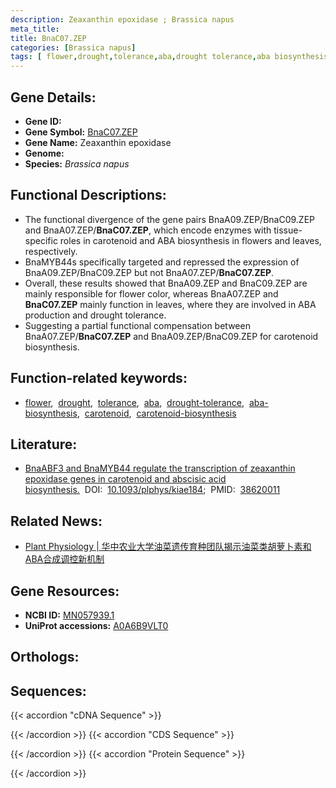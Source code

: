 ```yaml
---
description: Zeaxanthin epoxidase ; Brassica napus
meta_title:
title: BnaC07.ZEP
categories: [Brassica napus]
tags: [ flower,drought,tolerance,aba,drought tolerance,aba biosynthesis,carotenoid,carotenoid biosynthesis ]
---
```


## Gene Details:
- **Gene ID:** []()
- **Gene Symbol:** <u>BnaC07.ZEP</u>
- **Gene Name:** Zeaxanthin epoxidase
- **Genome:** 
- **Species:** *Brassica napus*

## Functional Descriptions:
   - The functional divergence of the gene pairs BnaA09.ZEP/BnaC09.ZEP and BnaA07.ZEP/**BnaC07.ZEP**, which encode enzymes with tissue-specific roles in carotenoid and ABA biosynthesis in flowers and leaves, respectively.
   - BnaMYB44s specifically targeted and repressed the expression of BnaA09.ZEP/BnaC09.ZEP but not BnaA07.ZEP/**BnaC07.ZEP**.
   - Overall, these results showed that BnaA09.ZEP and BnaC09.ZEP are mainly responsible for flower color, whereas BnaA07.ZEP and **BnaC07.ZEP** mainly function in leaves, where they are involved in ABA production and drought tolerance.
   - Suggesting a partial functional compensation between BnaA07.ZEP/**BnaC07.ZEP** and BnaA09.ZEP/BnaC09.ZEP for carotenoid biosynthesis.

## Function-related keywords:
   - [flower](/tags/flower/),&nbsp;&nbsp;[drought](/tags/drought/),&nbsp;&nbsp;[tolerance](/tags/tolerance/),&nbsp;&nbsp;[aba](/tags/aba/),&nbsp;&nbsp;[drought-tolerance](/tags/drought-tolerance/),&nbsp;&nbsp;[aba-biosynthesis](/tags/aba-biosynthesis/),&nbsp;&nbsp;[carotenoid](/tags/carotenoid/),&nbsp;&nbsp;[carotenoid-biosynthesis](/tags/carotenoid-biosynthesis/)

## Literature:
   - [BnaABF3 and BnaMYB44 regulate the transcription of zeaxanthin epoxidase genes in carotenoid and abscisic acid biosynthesis.](https://www.doi.org/10.1093/plphys/kiae184)&nbsp;&nbsp;DOI:&nbsp;&nbsp;[10.1093/plphys/kiae184](https://www.doi.org/10.1093/plphys/kiae184);&nbsp;&nbsp;PMID:&nbsp;&nbsp;[38620011](https://pubmed.ncbi.nlm.nih.gov/38620011/)

## Related News:
   - [Plant Physiology | 华中农业大学油菜遗传育种团队揭示油菜类胡萝卜素和ABA合成调控新机制](https://mp.weixin.qq.com/s?__biz=Mzg3MDEwNDEyMg==&mid=2247566562&idx=2&sn=2ec7d050ad5a46822a8771f9870aaa02&chksm=cf7820f05071ecb168a07332ee8308d6becbbdc9f1fdbbf6bc4ab8eaa6d7509ed10172ce68f7&scene=27#wechat_redirect)

## Gene Resources:
- **NCBI ID:**  [MN057939.1](https://www.ncbi.nlm.nih.gov/search/all/?term=MN057939.1)
- **UniProt accessions:**  [A0A6B9VLT0](https://www.uniprot.org/uniprotkb/A0A6B9VLT0/entry)

## Orthologs:

## Sequences:
{{< accordion "cDNA Sequence" >}}

{{< /accordion >}}
{{< accordion "CDS Sequence" >}}

{{< /accordion >}}
{{< accordion "Protein Sequence" >}}

{{< /accordion >}}
